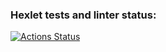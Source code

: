 ### Hexlet tests and linter status:
[![Actions Status](https://github.com/Zuy6/frontend-project-44/actions/workflows/hexlet-check.yml/badge.svg)](https://github.com/Zuy6/frontend-project-44/actions)